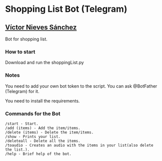 # Shopping List Bot (Telegram)
## [Víctor Nieves Sánchez](https://twitter.com/VictorNS69)
Bot for shopping list.

### How to start 
Download and run the shoppingList.py

### Notes
You need to add your own bot token to the script. You can ask @BotFather (Telegram) for it.

You need to install the requirements.

### Commands for the Bot
```
/start - Start.
/add (items) - Add the item/items.
/delete (items) - Delete the item/items.
/show - Prints your list.
/deleteall - Delete all the items.
/toaudio - Creates an audio with the items in your list(also delete the list.).
/help - Brief help of the bot.
```
